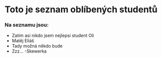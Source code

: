 # Toto je seznam oblíbených studentů

### Na seznamu jsou:


- Zatim asi nikdo
jsem nejlepsi student 
Oli
- Matěj Eliáš
- Tady možná někdo bude
- Zzz...
-Skewerka
